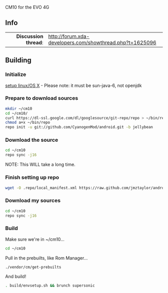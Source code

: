 CM10 for the EVO 4G

## Info

|||
|-----------------------------------:|:--------------------------|
|**Discussion thread**: | http://forum.xda-developers.com/showthread.php?t=1625096

## Building 

### Initialize
[setup linux/OS X](http://source.android.com/source/initializing.html) - Please note: it must be sun-java-6, not openjdk

### Prepare to download sources
```bash
mkdir ~/cm10
cd ~/cm10/
curl https://dl-ssl.google.com/dl/googlesource/git-repo/repo > ~/bin/repo
chmod a+x ~/bin/repo
repo init -u git://github.com/CyanogenMod/android.git -b jellybean
```

### Download the source
```bash
cd ~/cm10
repo sync -j16
```
NOTE: This WILL take a long time.

### Finish setting up repo
```bash
wget -O .repo/local_manifest.xml https://raw.github.com/jmztaylor/android_device_htc_supersonic/jellybean/Manifest/local_manifest.xml
```

### Download my sources
```bash
cd ~/cm10
repo sync -j16
```

### Build
Make sure we're in ~/cm10...
```bash
cd ~/cm10
```
Pull in the prebuilts, like Rom Manager...
```bash
./vendor/cm/get-prebuilts
```
And build!
```bash
. build/envsetup.sh && brunch supersonic
```

